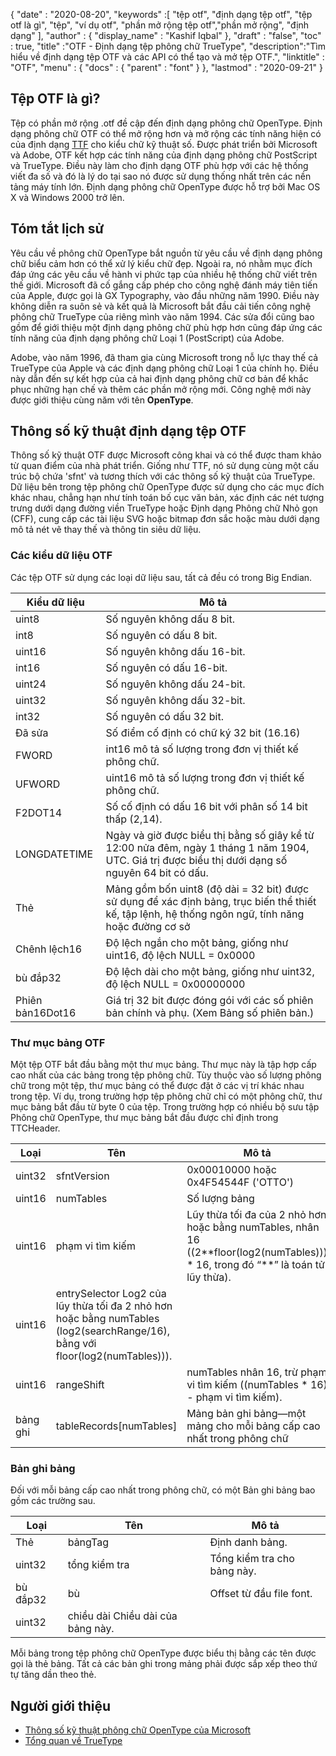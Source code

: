 {
  "date" : "2020-08-20",
  "keywords" :[ "tệp otf", "định dạng tệp otf", "tệp otf là gì", "tệp", "ví dụ otf", "phần mở rộng tệp otf","phần mở rộng", "định dạng" ],
  "author" : {
    "display_name" : "Kashif Iqbal"
},
  "draft" : "false",
  "toc" : true,
  "title" :"OTF - Định dạng tệp phông chữ TrueType",
  "description":"Tìm hiểu về định dạng tệp OTF và các API có thể tạo và mở tệp OTF.",
  "linktitle" : "OTF",
  "menu" : {
    "docs" : {
      "parent" : "font"
}
},
  "lastmod" : "2020-09-21"
}

## Tệp OTF là gì?

Tệp có phần mở rộng .otf đề cập đến định dạng phông chữ OpenType. Định dạng phông chữ OTF có thể mở rộng hơn và mở rộng các tính năng hiện có của định dạng [TTF](/vi/font/ttf/) cho kiểu chữ kỹ thuật số. Được phát triển bởi Microsoft và Adobe, OTF kết hợp các tính năng của định dạng phông chữ PostScript và TrueType. Điều này làm cho định dạng OTF phù hợp với các hệ thống viết đa số và đó là lý do tại sao nó được sử dụng thống nhất trên các nền tảng máy tính lớn. Định dạng phông chữ OpenType được hỗ trợ bởi Mac OS X và Windows 2000 trở lên.

## Tóm tắt lịch sử

Yêu cầu về phông chữ OpenType bắt nguồn từ yêu cầu về định dạng phông chữ biểu cảm hơn có thể xử lý kiểu chữ đẹp. Ngoài ra, nó nhằm mục đích đáp ứng các yêu cầu về hành vi phức tạp của nhiều hệ thống chữ viết trên thế giới. Microsoft đã cố gắng cấp phép cho công nghệ đánh máy tiên tiến của Apple, được gọi là GX Typography, vào đầu những năm 1990. Điều này không diễn ra suôn sẻ và kết quả là Microsoft bắt đầu cải tiến công nghệ phông chữ TrueType của riêng mình vào năm 1994. Các sửa đổi cũng bao gồm để giới thiệu một định dạng phông chữ phù hợp hơn cũng đáp ứng các tính năng của định dạng phông chữ Loại 1 (PostScript) của Adobe.

Adobe, vào năm 1996, đã tham gia cùng Microsoft trong nỗ lực thay thế cả TrueType của Apple và các định dạng phông chữ Loại 1 của chính họ. Điều này dẫn đến sự kết hợp của cả hai định dạng phông chữ cơ bản để khắc phục những hạn chế và thêm các phần mở rộng mới. Công nghệ mới này được giới thiệu cùng năm với tên **OpenType**.

## Thông số kỹ thuật định dạng tệp OTF

Thông số kỹ thuật OTF được Microsoft công khai và có thể được tham khảo từ quan điểm của nhà phát triển. Giống như TTF, nó sử dụng cùng một cấu trúc bộ chứa 'sfnt' và tương thích với các thông số kỹ thuật của TrueType. Dữ liệu bên trong tệp phông chữ OpenType được sử dụng cho các mục đích khác nhau, chẳng hạn như tính toán bố cục văn bản, xác định các nét tượng trưng dưới dạng đường viền TrueType hoặc Định dạng Phông chữ Nhỏ gọn (CFF), cung cấp các tài liệu SVG hoặc bitmap đơn sắc hoặc màu dưới dạng mô tả nét vẽ thay thế và thông tin siêu dữ liệu.

### Các kiểu dữ liệu OTF
Các tệp OTF sử dụng các loại dữ liệu sau, tất cả đều có trong Big Endian.

|Kiểu dữ liệu| Mô tả|
---|---|
|uint8| Số nguyên không dấu 8 bit.|
|int8| Số nguyên có dấu 8 bit.|
|uint16| Số nguyên không dấu 16-bit.|
|int16| Số nguyên có dấu 16-bit.|
|uint24| Số nguyên không dấu 24-bit.|
|uint32| Số nguyên không dấu 32-bit.|
|int32| Số nguyên có dấu 32 bit.|
|Đã sửa| Số điểm cố định có chữ ký 32 bit (16.16)|
|FWORD| int16 mô tả số lượng trong đơn vị thiết kế phông chữ.|
|UFWORD| uint16 mô tả số lượng trong đơn vị thiết kế phông chữ.|
|F2DOT14| Số cố định có dấu 16 bit với phân số 14 bit thấp (2,14).|
|LONGDATETIME| Ngày và giờ được biểu thị bằng số giây kể từ 12:00 nửa đêm, ngày 1 tháng 1 năm 1904, UTC. Giá trị được biểu thị dưới dạng số nguyên 64 bit có dấu.|
|Thẻ| Mảng gồm bốn uint8 (độ dài = 32 bit) được sử dụng để xác định bảng, trục biến thể thiết kế, tập lệnh, hệ thống ngôn ngữ, tính năng hoặc đường cơ sở|
|Chênh lệch16| Độ lệch ngắn cho một bảng, giống như uint16, độ lệch NULL = 0x0000|
|bù đắp32| Độ lệch dài cho một bảng, giống như uint32, độ lệch NULL = 0x00000000|
|Phiên bản16Dot16| Giá trị 32 bit được đóng gói với các số phiên bản chính và phụ. (Xem Bảng số phiên bản.)|

### Thư mục bảng OTF

Một tệp OTF bắt đầu bằng một thư mục bảng. Thư mục này là tập hợp cấp cao nhất của các bảng trong tệp phông chữ. Tùy thuộc vào số lượng phông chữ trong một tệp, thư mục bảng có thể được đặt ở các vị trí khác nhau trong tệp. Ví dụ, trong trường hợp tệp phông chữ chỉ có một phông chữ, thư mục bảng bắt đầu từ byte 0 của tệp. Trong trường hợp có nhiều bộ sưu tập Phông chữ OpenType,
thư mục bảng bắt đầu được chỉ định trong TTCHeader.

|Loại |Tên |Mô tả|
---|---|---|
|uint32 |sfntVersion| 0x00010000 hoặc 0x4F54544F ('OTTO')|
|uint16| numTables |Số lượng bảng|
|uint16| phạm vi tìm kiếm |Lũy thừa tối đa của 2 nhỏ hơn hoặc bằng numTables, nhân 16 ((2\**floor(log2(numTables))) * 16, trong đó “**” là toán tử lũy thừa).|
|uint16 |entrySelector Log2 của lũy thừa tối đa 2 nhỏ hơn hoặc bằng numTables (log2(searchRange/16), bằng với floor(log2(numTables))).|
|uint16 |rangeShift |numTables nhân 16, trừ phạm vi tìm kiếm ((numTables * 16) - phạm vi tìm kiếm).|
|bảng ghi| tableRecords[numTables] |Mảng bản ghi bảng—một mảng cho mỗi bảng cấp cao nhất trong phông chữ|


### Bản ghi bảng

Đối với mỗi bảng cấp cao nhất trong phông chữ, có một Bản ghi bảng bao gồm các trường sau.

|Loại| Tên| Mô tả|
---|---|---|
|Thẻ| bảngTag| Định danh bảng.|
|uint32| tổng kiểm tra| Tổng kiểm tra cho bảng này.|
|bù đắp32| bù | Offset từ đầu file font.|
|uint32| chiều dài Chiều dài của bảng này.|

Mỗi bảng trong tệp phông chữ OpenType được biểu thị bằng các tên được gọi là thẻ bảng. Tất cả các bản ghi trong mảng phải được sắp xếp theo thứ tự tăng dần theo thẻ.

## Người giới thiệu
* [Thông số kỹ thuật phông chữ OpenType của Microsoft](https://learn.microsoft.com/en-us/typography/opentype/spec/overview)
* [Tổng quan về TrueType](https://learn.microsoft.com/en-us/typography/truetype/)

